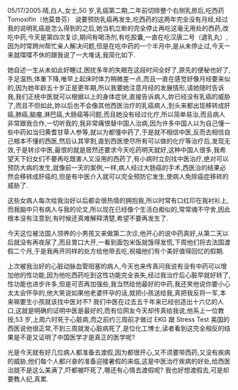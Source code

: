 05/17/2005.晴,白人,女士,50 岁,乳癌第二期,二年前切除整个右侧乳房后,吃西药 Tomoxifin（他莫昔芬） 说要预防乳癌再发生,吃西药的这两年完全没有月经,经过我的说明乳癌是怎么得到的之后,她当机立断的完全停止再吃这毫无用处的西药,改吃中药,今天是第四次复诊,期间有喝汤剂,有吃胶囊,一直在吃汉唐二号（退乳丸）,因为时常跨州帮忙亲人解决问题,但是在吃中药的一个半月中,是从未停止过,今天一来就喋喋不休的跟我说了一大堆话,我简化如下.

她自述一生从未如此好睡过,困扰多年的失眠在这段时间全好了,原先的便秘也好了,手足温热,体重下降,唯早上起床时体力稍微差一点,而且一直在感觉好像月经要来似的,因为她年龄五十岁正是更年期,所以我要她注意月经的发展情形,请她随时告诉我,我们正统中医就可以根据以上的身体症状,直接告诉病人,妳已经没有乳癌的威胁了,而且不但如此,妳以后也不会像其他西医治疗的乳癌病人,到头来都出现移转成肝癌,肺癌,脑瘤,淋巴癌,大肠癌等问题,而且她没有经过化疗,所以简单易治,而且病人非常跟我合作,一切听我的,我非常痛恨替中国人治病,因为许多中国人以为自己懂一些中药如当归黄耆甘草人参等,就以为都懂中药了,于是就不相信中医,反而去相信自己根本不懂的西医,然后认其宰割,直到西医使尽所有可以做的化疗等治疗后,发现无效,于是转诊中医,最恨的就是居然还要求今天吃药明天就好,这种中国人很多,我希望天下妇女们不要再吃既害人又没用的西药了,有小病时立刻找中医治疗,绝对可以预防大病的发生,就像前一天的案例,一样,病人经过大肠癌的手术,西医治的结果必然会移转成肝癌的,但是有中医介入就可以完全预防它发生,使病人免除癌症移转的威胁了.

这些女病人每次给我治好以后都会很热情的拥抱我,所以时常有口红印在我衬衫上,而我脑中只有病人与我的论文,所以现在已经像个生活白痴似的,常常魂不守舍,因此根本没有注意到,有时候还真难解释清楚,希望不要再发生了.

今天这位被法国人领养的小男孩又来做第二次诊,他开心的说中药真好,从第二天以后就没有再夜尿了,而且胃口大开,一看到面包米饭就饿得发慌,下周他们将去法国渡假二个月,于是我再开同样的处方给他带去吃,祝福他们有个美好值得回忆的假期.

上次被我治好的心脏动脉血管阻塞的病人,今天也来传真问我说有没有中药可以增加他的性功能,因为他吃西药吃到这性功能完全丧失,经过我治疗后心脏早就好转了,性功能也进步许多,但是可否再加强些,我当然给他最好的中药,我还笑他说你要小心太太会怀孕的,他大笑说如果他老婆怀孕的话,就把小孩送给我,真把我反将一军,本来嘛要生小孩就该找中医对不? 我们中医在过去五千年来已经创造出十六亿的人口,这就是明确的证明中医是最好的,而有位网友今天却传真给我说,他系上一位教授,53 岁,上周六时死于心脏病,而之前约三周前才做过 EKG 跟 Stress Test 美国的西医说他很正常,不到三周就发心脏病死了,是位化工博士,读者看到这完全相反的结果是不是又证明了中国医学才是真正的医学呢?

光是今天就有好几位病人都准备去渡假,因为都很开心,又不须要带西药,又没有疾病的威胁,他们每个人都兴奋的准备迎接暑假的来临,这是中医治疗疾病的好处,给西医治就不是这么美满了,吓都被吓死了,哪还有心情去渡假呢? 我也好想渡假去,可是却要教人纪,真累.
